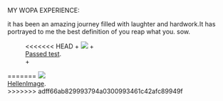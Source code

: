 MY WOPA EXPERIENCE:

it has been an amazing journey filled with laughter and hardwork.It has portrayed to me the best definition  of you reap what you. sow.
<figure>
<<<<<<< HEAD
+	<a href="https://github.com/wopaoutbox2/wopaoutbox2.github.io.git/images/wopa.png
+"><img src="https://github.com/wopaoutbox2/wopaoutbox2.github.io.git/images/wopa.png
+"></a>
+	<figcaption><a href="https://github.com/wopaoutbox2/wopaoutbox2.github.io.git/images/wopa.png
+" title="Failed test">Passed test</a>.</figcaption>
+</figure>
=======
<a href="https://github.com/wopaoutbox2/wopaoutbox2.github.io.git/images/wopa.png
"><img src="https://github.com/wopaoutbox2/wopaoutbox2.github.io.git/images/wopa.png
"></a>
	<figcaption><a href="https://github.com/wopaoutbox2/wopaoutbox2.github.io.git/images/wopa.png
" title="Failed test">HellenImage</a>.</figcaption>
</figure>
>>>>>>> adff66ab829993794a0300993461c42afc89949f
